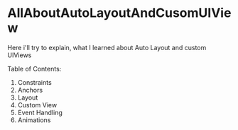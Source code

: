# AllAboutAutoLayoutAndCusomUIView
Here i'll try to explain, what I learned about Auto Layout and custom UIViews

Table of Contents:

1. Constraints
2. Anchors
3. Layout
4. Custom View
5. Event Handling
6. Animations
